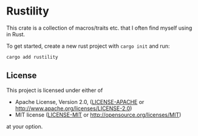 # Rustility
This crate is a collection of macros/traits etc. that I often find myself using in Rust.

To get started, create a new rust project with `cargo init` and run:

`cargo add rustility`


## License

This project is licensed under either of

* Apache License, Version 2.0, ([LICENSE-APACHE](LICENSE-APACHE) or http://www.apache.org/licenses/LICENSE-2.0)
* MIT license ([LICENSE-MIT](LICENSE-MIT) or http://opensource.org/licenses/MIT)

at your option.